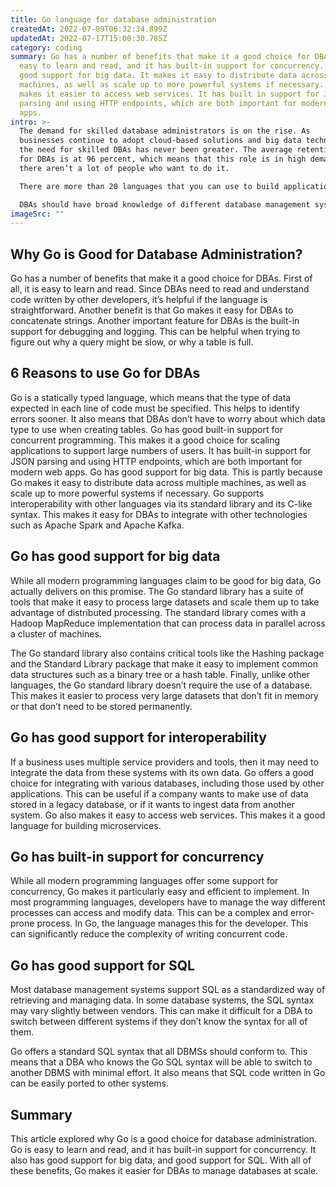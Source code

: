 ```yaml
---
title: Go language for database administration
createdAt: 2022-07-09T06:32:34.899Z
updatedAt: 2022-07-17T15:00:30.785Z
category: coding
summary: Go has a number of benefits that make it a good choice for DBAs. It is
  easy to learn and read, and it has built-in support for concurrency. Go has
  good support for big data. It makes it easy to distribute data across multiple
  machines, as well as scale up to more powerful systems if necessary. Go also
  makes it easier to access web services. It has built in support for JSON
  parsing and using HTTP endpoints, which are both important for modern web
  apps.
intro: >-
  The demand for skilled database administrators is on the rise. As
  businesses continue to adopt cloud-based solutions and big data technologies,
  the need for skilled DBAs has never been greater. The average retention rate
  for DBAs is at 96 percent, which means that this role is in high demand and
  there aren’t a lot of people who want to do it. 

  There are more than 20 languages that you can use to build applications databases. Each has its pros and cons when it comes to the various tasks involved in database management such as creating views and stored procedures, monitoring performance, creating indexes, and auditing user access privileges.

  DBAs should have broad knowledge of different database management systems (DBMS) so they can identify which one is most suitable for each scenario. In general, there are three main types of DBMSs: Relational Database Management Systems (RDMS), Document-oriented Database Management Systems (DDMS), and Hybrid Database Management Systems (HDBMS).
imageSrc: ""
---
```


## Why Go is Good for Database Administration?

Go has a number of benefits that make it a good choice for DBAs. First of all, it is easy to learn and read. Since DBAs need to read and understand code written by other developers, it’s helpful if the language is straightforward. Another benefit is that Go makes it easy for DBAs to concatenate strings. Another important feature for DBAs is the built-in support for debugging and logging. This can be helpful when trying to figure out why a query might be slow, or why a table is full.

## 6 Reasons to use Go for DBAs

Go is a statically typed language, which means that the type of data expected in each line of code must be specified. This helps to identify errors sooner. It also means that DBAs don’t have to worry about which data type to use when creating tables. Go has good built-in support for concurrent programming. This makes it a good choice for scaling applications to support large numbers of users.
It has built-in support for JSON parsing and using HTTP endpoints, which are both important for modern web apps. Go has good support for big data. This is partly because Go makes it easy to distribute data across multiple machines, as well as scale up to more powerful systems if necessary.
Go supports interoperability with other languages via its standard library and its C-like syntax. This makes it easy for DBAs to integrate with other technologies such as Apache Spark and Apache Kafka.

## Go has good support for big data

While all modern programming languages claim to be good for big data, Go actually delivers on this promise. The Go standard library has a suite of tools that make it easy to process large datasets and scale them up to take advantage of distributed processing. The standard library comes with a Hadoop MapReduce implementation that can process data in parallel across a cluster of machines.

The Go standard library also contains critical tools like the Hashing package and the Standard Library package that make it easy to implement common data structures such as a binary tree or a hash table. Finally, unlike other languages, the Go standard library doesn’t require the use of a database. This makes it easier to process very large datasets that don’t fit in memory or that don’t need to be stored permanently.

## Go has good support for interoperability

If a business uses multiple service providers and tools, then it may need to integrate the data from these systems with its own data. Go offers a good choice for integrating with various databases, including those used by other applications. This can be useful if a company wants to make use of data stored in a legacy database, or if it wants to ingest data from another system. Go also makes it easy to access web services. This makes it a good language for building microservices.

## Go has built-in support for concurrency

While all modern programming languages offer some support for concurrency, Go makes it particularly easy and efficient to implement. In most programming languages, developers have to manage the way different processes can access and modify data. This can be a complex and error-prone process. In Go, the language manages this for the developer. This can significantly reduce the complexity of writing concurrent code.

## Go has good support for SQL

Most database management systems support SQL as a standardized way of retrieving and managing data. In some database systems, the SQL syntax may vary slightly between vendors. This can make it difficult for a DBA to switch between different systems if they don’t know the syntax for all of them.

Go offers a standard SQL syntax that all DBMSs should conform to. This means that a DBA who knows the Go SQL syntax will be able to switch to another DBMS with minimal effort. It also means that SQL code written in Go can be easily ported to other systems.

## Summary

This article explored why Go is a good choice for database administration. Go is easy to learn and read, and it has built-in support for concurrency. It also has good support for big data, and good support for SQL. With all of these benefits, Go makes it easier for DBAs to manage databases at scale.
